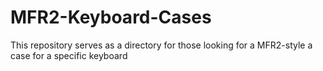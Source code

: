 # MFR2-Keyboard-Cases
This repository serves as a directory for those looking for a MFR2-style a case for a specific keyboard
